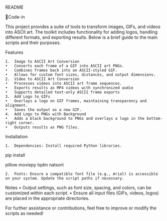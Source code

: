 README

Code-in

This project provides a suite of tools to transform images, GIFs, and videos into ASCII art. The toolkit includes functionality for adding logos, handling different formats, and exporting results. Below is a brief guide to the main scripts and their purposes.

Features

	1.	Image to ASCII Art Conversion 
	•	Converts each frame of a GIF into ASCII art PNGs.
	•	Combines frames back into an ASCII-styled GIF.
	•	Allows for custom font sizes, distances, and output dimensions.
	2.	Video to ASCII Art Conversion 
	•	Processes videos into ASCII art frame sequences.
	•	Exports results as MP4 videos with synchronized audio 
	•	Supports detailed text-only ASCII frame exports 
	3.	Add Logo to GIFs 
	•	Overlays a logo on GIF frames, maintaining transparency and alignment.
	•	Saves the output as a new GIF.
	4.	Add Logo to PNGs with Background 
	•	Adds a black background to PNGs and overlays a logo in the bottom-right corner.
	•	Outputs results as PNG files.

Installation

	1.	Dependencies: Install required Python libraries.

pip install 

pillow 
moviepy 
tqdm 
natsort

	2.	Fonts: Ensure a compatible font file (e.g., Arial) is accessible on your system. Update the script paths if necessary.

Notes
	•	Output settings, such as font size, spacing, and colors, can be customized within each script.
	•	Ensure all input files (GIFs, videos, logos) are placed in the appropriate directories.

For further assistance or contributions, feel free to improve or modify the scripts as needed!
